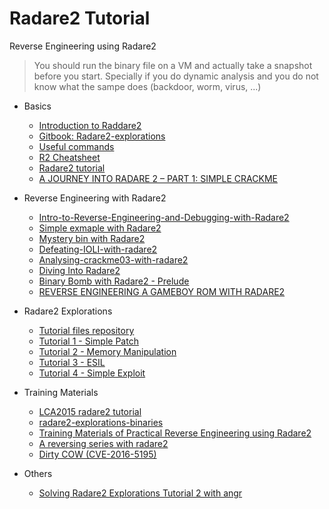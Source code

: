 # Radare2 Tutorial

Reverse Engineering using Radare2

> You should run the binary file on a VM and actually take a snapshot before you start. Specially if you do dynamic analysis and you do not know what the sampe does (backdoor, worm, virus, ...)


- Basics
    - [Introduction to Raddare2](introduction_to_radare2.md)
    - [Gitbook: Radare2-explorations](https://monosource.gitbooks.io/radare2-explorations/content/introduction.html)
    - [Useful commands](http://exitno.de/reversing/)
    - [R2 Cheatsheet](https://github.com/zxgio/r2-cheatsheet)
    - [Radare2 tutorial](radare2_tutorial.pdf)
    - [A JOURNEY INTO RADARE 2 – PART 1: SIMPLE CRACKME](https://www.megabeets.net/a-journey-into-radare-2-part-1/)

- Reverse Engineering with Radare2
    - [Intro-to-Reverse-Engineering-and-Debugging-with-Radare2](Intro-to-Reverse-Engineering-and-Debugging-with-Radare2.pdf)
    - [Simple exmaple with Radare2](simple-example-with-radare2.md)
    - [Mystery bin with Radare2](mystery-bin-with-radare2.md)
    - [Defeating-IOLI-with-radare2](defeating-IOLI-with-radare2.md)
    - [Analysing-crackme03-with-radare2](analysing-crackme03-with-radare2.md)
    - [Diving Into Radare2](http://blog.devit.co/diving-into-radare2/)
    - [Binary Bomb with Radare2 - Prelude](https://unlogic.co.uk/2016/04/12/Binary%20Bomb%20with%20Radare2%20-%20Prelude/index.html)
    - [REVERSE ENGINEERING A GAMEBOY ROM WITH RADARE2](https://www.megabeets.net/reverse-engineering-a-gameboy-rom-with-radare2/)

- Radare2 Explorations
    - [Tutorial files repository](https://github.com/monosource/radare2-explorations-binaries)
    - [Tutorial 1 - Simple Patch](https://monosource.gitbooks.io/radare2-explorations/content/tut1/tut1_-_simple_patch.html)
    - [Tutorial 2 - Memory Manipulation](https://monosource.gitbooks.io/radare2-explorations/content/tut2/tut2_-_mem_manip.html)
    - [Tutorial 3 - ESIL](https://monosource.gitbooks.io/radare2-explorations/content/tut3/tut3_-_esil.html)
    - [Tutorial 4 - Simple Exploit](https://monosource.gitbooks.io/radare2-explorations/content/tut4/tut4_-_exploit.html)

- Training Materials
    - [LCA2015 radare2 tutorial](https://github.com/pastcompute/lca2015-radare2-tutorial)
    - [radare2-explorations-binaries](https://github.com/monosource/radare2-explorations-binaries)
    - [Training Materials of Practical Reverse Engineering using Radare2](https://github.com/s4n7h0/Practical-Reverse-Engineering-using-Radare2)
    - [A reversing series with radare2](https://github.com/bluec0re/reversing-radare2)
    - [Dirty COW (CVE-2016-5195)](https://dirtycow.ninja/)

- Others
    - [Solving Radare2 Explorations Tutorial 2 with angr](https://monosource.github.io/2016/06/solving-tut2-angr)
